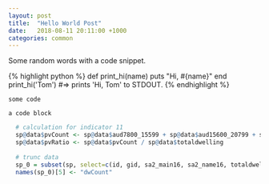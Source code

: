 ```yaml
---
layout: post
title:  "Hello World Post"
date:   2018-08-11 20:11:00 +1000
categories: common
---
```

Some random words with a code snippet.

{% highlight python %}
def print_hi(name)
  puts "Hi, #{name}"
end
print_hi('Tom')
#=> prints 'Hi, Tom' to STDOUT.
{% endhighlight %}

`some code`

```
a code block
```

```R
  # calculation for indicator 11
  sp@data$pvCount <- sp@data$aud7800_15599 + sp@data$aud15600_20799 + sp@data$aud20800_25999 + sp@data$aud26000_33799
  sp@data$pvRatio <- sp@data$pvCount / sp@data$totaldwelling
  
  # trunc data
  sp_0 = subset(sp, select=c(id, gid, sa2_main16, sa2_name16, totaldwelling, pvCount, pvRatio))
  names(sp_0)[5] <- "dwCount"
```
